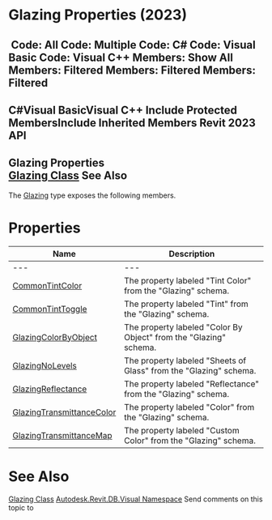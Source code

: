 # Glazing Properties (2023)

﻿
 Code: All Code: Multiple Code: C# Code: Visual Basic Code: Visual C++  Members: Show All Members: Filtered Members: Filtered Members: Filtered   
---  
C#Visual BasicVisual C++
Include Protected MembersInclude Inherited Members
Revit 2023 API  
---  
Glazing Properties  
[Glazing Class](69ec4266-efb4-3c69-a890-4b00d89b070d.md "Glazing Class") See Also  
---  
The [Glazing](69ec4266-efb4-3c69-a890-4b00d89b070d.md "Glazing Class") type exposes the following members.
# Properties
| Name | Description |
| --- | --- |
| --- | --- | --- |
| [CommonTintColor](088390b0-37b7-8d03-0eac-3c9096bed1f2.md "CommonTintColor Property") | The property labeled "Tint Color" from the "Glazing" schema. |
| [CommonTintToggle](d250d042-5a78-5f7b-36df-8fef335aa5d7.md "CommonTintToggle Property") | The property labeled "Tint" from the "Glazing" schema. |
| [GlazingColorByObject](4cb2cb91-1106-eedd-b38a-a9f6d2a67917.md "GlazingColorByObject Property") | The property labeled "Color By Object" from the "Glazing" schema. |
| [GlazingNoLevels](dec6673e-dadf-2fce-9bc9-ea4d8bc93f89.md "GlazingNoLevels Property") | The property labeled "Sheets of Glass" from the "Glazing" schema. |
| [GlazingReflectance](9d9ec044-9383-8a34-364f-7dd2df771c75.md "GlazingReflectance Property") | The property labeled "Reflectance" from the "Glazing" schema. |
| [GlazingTransmittanceColor](0fe4178c-b1d5-f149-67df-e219418084c1.md "GlazingTransmittanceColor Property") | The property labeled "Color" from the "Glazing" schema. |
| [GlazingTransmittanceMap](903f5c80-eeac-0ab0-311e-f98967e7c175.md "GlazingTransmittanceMap Property") | The property labeled "Custom Color" from the "Glazing" schema. |

# See Also
[Glazing Class](69ec4266-efb4-3c69-a890-4b00d89b070d.md "Glazing Class")
[Autodesk.Revit.DB.Visual Namespace](f5a10581-6ac2-be19-0e32-f87d05bc8b83.md "Autodesk.Revit.DB.Visual Namespace")
Send comments on this topic to 